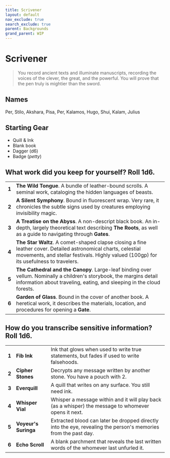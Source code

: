 ```yaml
---
title: Scrivener
layout: default
nav_exclude: true
search_exclude: true
parent: Backgrounds
grand_parent: WIP
---
```


# Scrivener

> You record ancient texts and illuminate manuscripts, recording the voices of the clever, the great, and the powerful. You will prove that the pen truly is mightier than the sword.

## Names

Per, Stilo, Akshara, Pisa, Per, Kalamos, Hugo, Shui, Kalam, Julius

## Starting Gear

- Quill & Ink
- Blank book
- Dagger (d6)
- Badge (_petty_)

## What work did you keep for yourself? Roll 1d6.

|       |                      |
| ----- | -------------------- |
| **1** | **The Wild Tongue**. A bundle of leather-bound scrolls. A seminal work, cataloging the hidden languages of beasts.     |
| **2** | **A Silent Symphony**. Bound in fluorescent wrap. Very rare, it chronicles the subtle signs used by creatures employing invisibility magic.    |
| **3** | **A Treatise on the Abyss**. A non-descript black book. An in-depth, largely theoretical text describing **The Roots**, as well as a guide to navigating through **Gates**.   |
| **4** |  **The Star Waltz**. A comet-shaped clapse closing a fine leather cover. Detailed astronomical charts, celestial movements, and stellar festivals. Highly valued (100gp) for its usefulness to travelers.     |
| **5** | **The Cathedral and the Canopy**. Large-leaf binding over vellum. Nominally a children's storybook, the margins detail information about traveling, eating, and sleeping in the cloud forests.    |
| **6** | **Garden of Glass**. Bound in the cover of another book. A heretical work, it describes the materials, location, and procedures for opening a **Gate**.|

## How do you transcribe sensitive information? Roll 1d6.

|       |                    |                                                                                                                        |
| ----- | ------------------ | ---------------------------------------------------------------------------------------------------------------------- |
| **1** | **Fib Ink**        | Ink that glows when used to write true statements, but fades if used to write falsehoods.                              |
| **2** | **Cipher Stones**  | Decrypts any message written by another stone. You have a pouch with 2.                                                |
| **3** | **Everquill**      | A quill that writes on any surface. You still need ink.                                                                |
| **4** | **Whisper Vial**   | Whisper a message within and it will play back (as a whisper) the message to whomever opens it next.                   |
| **5** | **Voyeur's Suringa** | Extracted blood can later be dropped directly into the eye, revealing the person's memories from the past day. |
| **6** | **Echo Scroll**    | A blank parchment that reveals the last written words of the whomever last  unfurled it.                               |